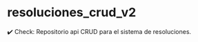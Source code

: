 # resoluciones_crud_v2
:heavy_check_mark: Check: Repositorio api CRUD para el sistema de resoluciones.
